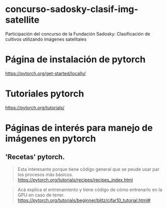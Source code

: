 # concurso-sadosky-clasif-img-satellite
Participación del concurso de la Fundación Sadosky: Clasificación de cultivos utilizando imágenes satelitales

# Página de instalación de pytorch
https://pytorch.org/get-started/locally/

# Tutoriales pytorch
https://pytorch.org/tutorials/

# Páginas de interés para manejo de imágenes en pytorch
## 'Recetas' pytorch.
> Esta interesante porque tiene código general que se peude usar par los procesos más básicos.
https://pytorch.org/tutorials/recipes/recipes_index.html

> Acá explica el entrenamiento y tiene código de cómo entrenarlo en la GPU en caso de tener.
https://pytorch.org/tutorials/beginner/blitz/cifar10_tutorial.html#
